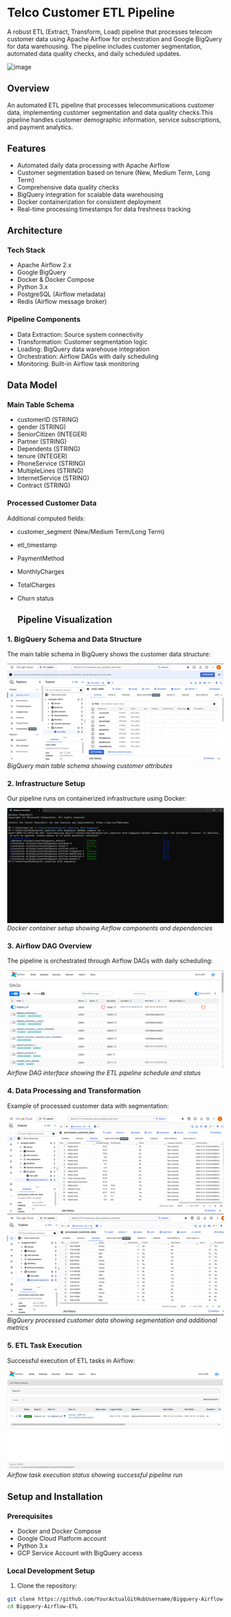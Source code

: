# Telco Customer ETL Pipeline
A robust ETL (Extract, Transform, Load) pipeline that processes telecom customer data using Apache Airflow for orchestration and Google BigQuery for data warehousing. The pipeline includes customer segmentation, automated data quality checks, and daily scheduled updates.

![image](https://github.com/user-attachments/assets/34b40a10-6c5d-453d-8e35-e0651d8d5536)


## Overview
An automated ETL pipeline that processes telecommunications customer data, implementing customer segmentation and data quality checks.This pipeline handles customer demographic information, service subscriptions, and payment analytics.

## Features
* Automated daily data processing with Apache Airflow
* Customer segmentation based on tenure (New, Medium Term, Long Term)
* Comprehensive data quality checks
* BigQuery integration for scalable data warehousing
* Docker containerization for consistent deployment
* Real-time processing timestamps for data freshness tracking

## Architecture
### Tech Stack
* Apache Airflow 2.x
* Google BigQuery
* Docker & Docker Compose
* Python 3.x
* PostgreSQL (Airflow metadata)
* Redis (Airflow message broker)

### Pipeline Components
* Data Extraction: Source system connectivity
* Transformation: Customer segmentation logic
* Loading: BigQuery data warehouse integration
* Orchestration: Airflow DAGs with daily scheduling
* Monitoring: Built-in Airflow task monitoring

## Data Model
### Main Table Schema
* customerID (STRING)
* gender (STRING)
* SeniorCitizen (INTEGER)
* Partner (STRING)
* Dependents (STRING)
* tenure (INTEGER)
* PhoneService (STRING)
* MultipleLines (STRING)
* InternetService (STRING)
* Contract (STRING)

### Processed Customer Data
Additional computed fields:
* customer_segment (New/Medium Term/Long Term)
* etl_timestamp
* PaymentMethod
* MonthlyCharges
* TotalCharges
* Churn status

  ## Pipeline Visualization

### 1. BigQuery Schema and Data Structure
The main table schema in BigQuery shows the customer data structure:

![BigQuery Schema](images/bigquery_schema.png)
*BigQuery main table schema showing customer attributes*

### 2. Infrastructure Setup
Our pipeline runs on containerized infrastructure using Docker:

![Docker Containers](images/docker_infrastructure.png)
*Docker container setup showing Airflow components and dependencies*

### 3. Airflow DAG Overview
The pipeline is orchestrated through Airflow DAGs with daily scheduling:

![Airflow DAGs](images/airflow_dashboard.png)
*Airflow DAG interface showing the ETL pipeline schedule and status*

### 4. Data Processing and Transformation
Example of processed customer data with segmentation:

![Processed Data Demographics](images/processed_customer_data.png)
![Processed Data Payment Info](images/processed_customer_data%20(2).png)
*BigQuery processed customer data showing segmentation and additional metrics*

### 5. ETL Task Execution
Successful execution of ETL tasks in Airflow:

![Task Execution](images/airflow_task_status.png)
*Airflow task execution status showing successful pipeline run*

## Setup and Installation

### Prerequisites
* Docker and Docker Compose
* Google Cloud Platform account
* Python 3.x
* GCP Service Account with BigQuery access

### Local Development Setup
1. Clone the repository:
```bash
git clone https://github.com/YourActualGitHubUsername/Bigquery-Airflow-ETL.git
cd Bigquery-Airflow-ETL
